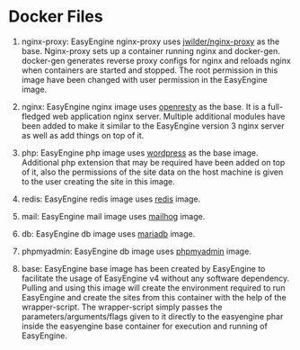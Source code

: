 Docker Files
============

1. nginx-proxy: EasyEngine nginx-proxy uses [jwilder/nginx-proxy](https://github.com/jwilder/nginx-proxy) as the base. Nginx-proxy sets up a container running nginx and docker-gen. docker-gen generates reverse proxy configs for nginx and reloads nginx when containers are started and stopped. The root permission in this image have been changed with user permission in the EasyEngine image.

2. nginx: EasyEngine nginx image uses [openresty](https://github.com/openresty/docker-openresty) as the base. It is a full-fledged web application nginx server. Multiple additional modules have been added to make it similar to the EasyEngine version 3 nginx server as well as add things on top of it.

3. php: EasyEngine php image uses [wordpress](https://github.com/docker-library/wordpress) as the base image. Additional php extension that may be required have been added on top of it, also the permissions of the site data on the host machine is given to the user creating the site in this image.

4. redis: EasyEngine redis image uses [redis](https://github.com/docker-library/redis) image.

5. mail: EasyEngine mail image uses [mailhog](https://github.com/mailhog/MailHog) image.

6. db: EasyEngine db image uses [mariadb](https://github.com/docker-library/mariadb/) image.

7. phpmyadmin: EasyEngine db image uses [phpmyadmin](https://github.com/phpmyadmin/docker) image.

8. base: EasyEngine base image has been created by EasyEngine to facilitate the usage of EasyEngine v4 without any software dependency. Pulling and using this image will create the environment required to run EasyEngine and create the sites from this container with the help of the wrapper-script. The wrapper-script simply passes the parameters/arguments/flags given to it directly to the easyengine phar inside the easyengine base container for execution and running of EasyEngine. 